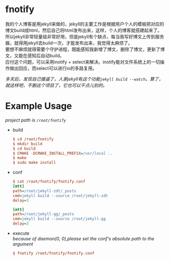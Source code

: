 # fnotify
我的个人博客是用jekyll来做的，jekyll的主要工作是根据用户个人的模板把对应的博文build成html，然后自己将html发布出来，这样，个人的博客就搭建起来了。  
所以jekyll非常轻量级非常好用，但是jekyll有个缺点，每当我写好博文上传到服务器，就得用jekyll去build一次，才能发布出来，我觉得太麻烦了。  
要想不麻烦就得需要个守护进程，既能感知我新增了博文，删除了博文，更新了博文，又能在感知后自动build。  
应付这个问题，可以采用inotify + select来解决。inotify能对文件系统上的一切操作做出回应，而select可以进行io的多路复用。

*多天后，发现自己傻逼了，人家jekyll有这个功能`jekyll build --watch`。算了，就这样吧，不删这个项目了，它也可以干点儿别的。*
# Example Usage
*project path is `/root/fnotify`*
* build  
    ```ini
    $ cd /root/fnotify
    $ mkdir build
	$ cd build
	$ CMAKE -DCMAKE_INSTALL_PREFIX=/usr/local ..
	$ make
	$ sudo make install
    ```
* conf

    ```ini
    $ cat /root/fnotify/fnotify.conf
    [mtt]
    path=/root/jekyll-zdt/_posts
    cmd=jekyll build --source /root/jekyll-zdt
    delay=3
    
    [mtt]
    path=/root/jekyll-gg/_posts
    cmd=jekyll build --source /root/jekyll-gg
    delay=3
    ```
* execute  
*because of daemon(0, 0),please set the conf's absolute path to the argument*
    ```ini
    $ fnotify /root/fnotify/fnotify.conf
    ```
